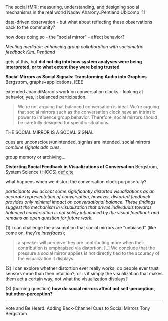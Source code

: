 The social fMRI: measuring, understanding, and designing social mechanisms in the real world
Nadav Aharony..Pentland  Ubicomp '11

data-driven observation - but what about reflecting these observations back to the community?

how does doing so - the "social mirror" - affect behavior?


*Meeting mediator: enhancing group collaboration with sociometric feedback 
Kim..Pentland*

gets at this, but **did not dig into how system analyses were being interpreted, or to what extent they were being trusted**

**Social Mirrors as Social Signals: Transforming Audio into Graphics**
Bergstrom, graphs+applications, IEEE

extended Joan diMarco's work on conversation clocks - looking at behavior, yes, it balanced participation. 

> We're not arguing that balanced conversation is ideal. We're arguing that social mirrors such as the conversation clock have an intrinsic power to influence group behavior. Therefore, social mirrors should be carefully designed for specific situations. 

THE SOCIAL MIRROR IS A SOCIAL SIGNAL

cues are unconscious/unintended, signlas are intended. social mirrors *combine signals adn cues*.

group memory or archiving...

**Distorting Social Feedback in Visualizations of Conversation**
Bergstrom, System Science (HICCS) [def cite](http://ieeexplore.ieee.org/xpl/articleDetails.jsp?arnumber=6148670&contentType=Conference+Publications)

what happens when we distort the conversation clock purposefully?

*participants will accept some significantly distorted visualizations as an accurate representation of conversation, however, distorted feedback provides only minimal impact on conversational balance. These findings suggest the mechanism in visualization that drives individuals towards balanced conversation is not solely influenced by the visual feedback and remains an open question for future work.*

(1) i can challenge the assumption that social mirrors are "unbiased" (like come on, they're *interfaces*); 

>  a speaker will perceive they are contributing more when their contribution is emphasized via distortion. [..] We conclude that the pressure a social mirror applies is not directly tied to the accuracy of the visualization it displays.

(2) i can explore whether distortion ever really works; do people ever trust sensors mroe than their intuition?; or is it simply the visualization that makes them act a certain way, not what the visualization displays?

(3) (burning question) **how do social mirrors affect not self-perception, but other-perception?**


----

Vote and Be Heard:
Adding Back-Channel Cues to Social Mirrors
Tony Bergstrom



